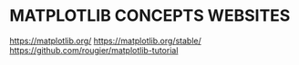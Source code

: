 # MATPLOTLIB CONCEPTS WEBSITES
https://matplotlib.org/
https://matplotlib.org/stable/
https://github.com/rougier/matplotlib-tutorial
